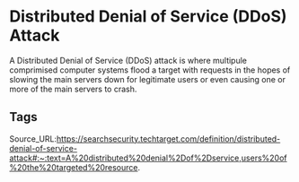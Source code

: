 # Distributed Denial of Service (DDoS) Attack
A Distributed Denial of Service (DDoS) attack is where multipule comprimised computer systems flood a target with requests in the hopes of slowing the main servers down for legitimate users or even causing one or more of the main servers to crash.
## Tags
Source_URL:https://searchsecurity.techtarget.com/definition/distributed-denial-of-service-attack#:~:text=A%20distributed%20denial%2Dof%2Dservice,users%20of%20the%20targeted%20resource.
